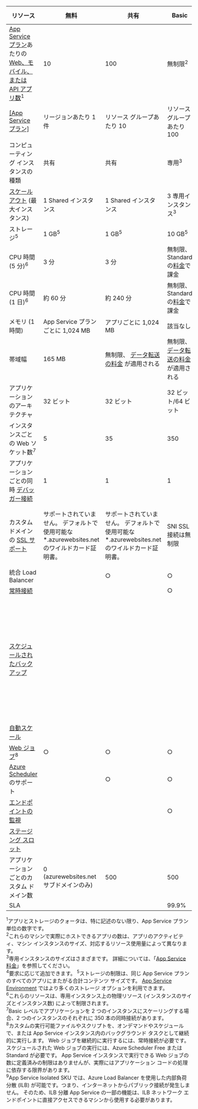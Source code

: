 | リソース | 無料 | 共有 | Basic | 標準 | Premium (v2) | Isolated </th> |
| --- | --- | --- | --- | --- | --- | --- |
| [App Service プラン](../articles/app-service/azure-web-sites-web-hosting-plans-in-depth-overview.md)あたりの [Web、モバイル、または API アプリ数](https://azure.microsoft.com/services/app-service/)<sup>1</sup> |10 |100 |無制限<sup>2</sup> |無制限<sup>2</sup> |無制限<sup>2</sup> |無制限<sup>2</sup>|
| [[App Service プラン]](../articles/app-service/azure-web-sites-web-hosting-plans-in-depth-overview.md) |リージョンあたり 1 件 |リソース グループあたり 10 |リソース グループあたり 100 |リソース グループあたり 100 |リソース グループあたり 100 |リソース グループあたり 100|
| コンピューティング インスタンスの種類 |共有 |共有 |専用<sup>3</sup> |専用<sup>3</sup> |専用<sup>3</sup></p> |専用<sup>3</sup>|
| [スケールアウト](../articles/app-service/web-sites-scale.md) (最大インスタンス) |1 Shared インスタンス |1 Shared インスタンス |3 専用インスタンス<sup>3</sup> |10 専用インスタンス<sup>3</sup> |20 専用インスタンス<sup>3</sup>|100 専用インスタンス<sup>4</sup>|
| ストレージ<sup>5</sup> |1 GB<sup>5</sup> |1 GB<sup>5</sup> |10 GB<sup>5</sup> |50 GB<sup>5</sup> |250 GB<sup>5</sup></p> |1 TB<sup>5</sup>|
| CPU 時間 (5 分)<sup>6</sup> |3 分 |3 分 |無制限、Standard の[料金](https://azure.microsoft.com/pricing/details/app-service/)</a>で課金 |無制限、Standard の[料金](https://azure.microsoft.com/pricing/details/app-service/)</a>で課金 |無制限、Standard の[料金](https://azure.microsoft.com/pricing/details/app-service/)</a>で課金 |無制限、Standard の[料金](https://azure.microsoft.com/pricing/details/app-service/)</a>で課金|
| CPU 時間 (1 日)<sup>6</sup> |約 60 分 |約 240 分 |無制限、Standard の[料金](https://azure.microsoft.com/pricing/details/app-service/)</a>で課金 |無制限、Standard の[料金](https://azure.microsoft.com/pricing/details/app-service/)</a>で課金 |無制限、Standard の[料金](https://azure.microsoft.com/pricing/details/app-service/)</a>で課金 |無制限、Standard の[料金](https://azure.microsoft.com/pricing/details/app-service/)</a>で課金 |
| メモリ (1 時間) |App Service プランごとに 1,024 MB |アプリごとに 1,024 MB |該当なし |該当なし |該当なし |該当なし |
| 帯域幅 |165 MB |無制限、 [データ転送の料金](https://azure.microsoft.com/pricing/details/data-transfers/) が適用される |無制限、 [データ転送の料金](https://azure.microsoft.com/pricing/details/data-transfers/) が適用される |無制限、 [データ転送の料金](https://azure.microsoft.com/pricing/details/data-transfers/) が適用される |無制限、 [データ転送の料金](https://azure.microsoft.com/pricing/details/data-transfers/) が適用される |無制限、 [データ転送の料金](https://azure.microsoft.com/pricing/details/data-transfers/) が適用される |
| アプリケーションのアーキテクチャ |32 ビット |32 ビット |32 ビット/64 ビット |32 ビット/64 ビット |32 ビット/64 ビット |32 ビット/64 ビット |
| インスタンスごとの Web ソケット数<sup>7</sup> |5 |35 |350 |無制限 |無制限 |無制限 |
| アプリケーションごとの同時 [デバッガー接続](../articles/app-service/web-sites-dotnet-troubleshoot-visual-studio.md) |1 |1 |1 |5 |5 |5 |
| カスタム ドメインの [SSL サポート](../articles/app-service/app-service-web-tutorial-custom-ssl.md) |サポートされていません。 デフォルトで使用可能な *.azurewebsites.net のワイルドカード証明書。|サポートされていません。 デフォルトで使用可能な *.azurewebsites.net のワイルドカード証明書。|SNI SSL 接続は無制限 |無制限の SNI SSL 接続と 1 件の IP SSL 接続が含まれる |無制限の SNI SSL 接続と 1 件の IP SSL 接続が含まれる | 無制限の SNI SSL 接続と 1 件の IP SSL 接続が含まれる|
| 統合 Load Balancer | |○ |○ |○ |○ |X<sup>9</sup> |
| [常時接続](../articles/app-service/web-sites-configure.md) | | |○ |○ |○ |○ |
| [スケジュールされたバックアップ](../articles/app-service/web-sites-backup.md) | | | | 2 時間ごとにスケジュールされたバックアップ。1 日あたり最大 12 回のバックアップ (手動 + スケジュール済み) | 1 時間ごとにスケジュールされたバックアップ。1 日あたり最大 50 回のバックアップ (手動 + スケジュール済み) | 1 時間ごとにスケジュールされたバックアップ。1 日あたり最大 50 回のバックアップ (手動 + スケジュール済み) |
| [自動スケール](../articles/app-service/web-sites-scale.md) | | | |○ |○ |○ |
| [Web ジョブ](../articles/app-service/web-sites-create-web-jobs.md)<sup>8</sup> |○ |○ |○ |○ |○ |○ |
| [Azure Scheduler](https://azure.microsoft.com/services/scheduler/) のサポート | |○ |○ |○ |○ |○ |
| [エンドポイントの監視](../articles/app-service/web-sites-monitor.md) | | |○ |○ |○ |○ |
| [ステージング スロット](../articles/app-service/web-sites-staged-publishing.md) | | | |5 |20 |20 |
| アプリケーションごとのカスタム ドメイン数</a> |0 (azurewebsites.net サブドメインのみ)|500 |500 |500 |500 |500 |
| SLA | |  |99.9% |99.95%|99.95%|99.95%|

<sup>1</sup>アプリとストレージのクォータは、特に記述のない限り、App Service プラン単位の数字です。  
<sup>2</sup>これらのマシンで実際にホストできるアプリの数は、アプリのアクティビティ、マシン インスタンスのサイズ、対応するリソース使用量によって異なります。  
<sup>3</sup>専用インスタンスのサイズはさまざまです。 詳細については、「[App Service 料金](https://azure.microsoft.com/pricing/details/app-service/)」を参照してください。  
<sup>4</sup>要求に応じて追加できます。
<sup>5</sup>ストレージの制限は、同じ App Service プランのすべてのアプリにまたがる合計コンテンツ サイズです。 [App Service Environment](../articles/app-service/environment/app-service-web-configure-an-app-service-environment.md#storage) ではより多くのストレージ オプションを利用できます。  
<sup>6</sup>これらのリソースは、専用インスタンス上の物理リソース (インスタンスのサイズとインスタンス数) によって制限されます。  
<sup>7</sup>Basic レベルでアプリケーションを 2 つのインスタンスにスケーリングする場合、2 つのインスタンスのそれぞれに 350 本の同時接続があります。  
<sup>8</sup>カスタムの実行可能ファイルやスクリプトを、オンデマンドやスケジュールで、または App Service インスタンス内のバックグラウンド タスクとして継続的に実行します。 Web ジョブを継続的に実行するには、常時接続が必要です。 スケジュールされた Web ジョブの実行には、Azure Scheduler Free または Standard が必要です。 App Service インスタンスで実行できる Web ジョブの数に定義済みの制限はありませんが、実際にはアプリケーション コードの処理に依存する限界があります。   
<sup>9</sup>App Service Isolated SKU では、Azure Load Balancer を使用した内部負荷分散 (ILB) が可能です。つまり、インターネットからパブリック接続が発生しません。 そのため、ILB 分離 App Service の一部の機能は、ILB ネットワーク エンドポイントに直接アクセスできるマシンから使用する必要があります。